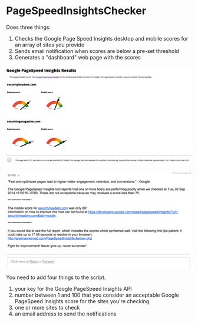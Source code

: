 PageSpeedInsightsChecker
========================

Does three things:

1. Checks the Google Page Speed Insights desktop and mobile scores for an array of sites you provide
2. Sends email notification when scores are below a pre-set threshold
3. Generates a "dashboard" web page with the scores


![example of PageSpeedInsightsChecker dashboard](https://github.com/cqueern/PageSpeedInsightsChecker/blob/master/PSIC-dashboard-example.png)



![example of PageSpeedInsightsChecker email notification](https://github.com/cqueern/PageSpeedInsightsChecker/blob/master/PSIC-email-notification-example.png)


You need to add four things to the script.

1. your key for the Google PageSpeed Insights API
2. number between 1 and 100 that you consider an acceptable Google PageSpeed Insights score for the sites you're checking
3. one or more sites to check
4. an email address to send the notifications